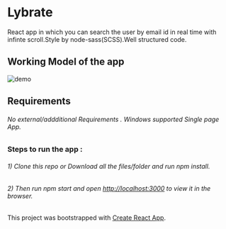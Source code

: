 # Lybrate
React app in which you can search the user by email id in real time with infinte scroll.Style by node-sass(SCSS).Well structured code.

## Working Model of the app
![demo](lybrate.gif)

## Requirements
###### No external/addditional Requirements . Windows supported Single page App. 
 
### <b>Steps to run the app</b> :
###### 1) Clone this repo or Download all the files/folder and run npm install.
###### 2) Then run npm start and open [http://localhost:3000](http://localhost:3000) to view it in the browser. 

This project was bootstrapped with [Create React App](https://github.com/facebook/create-react-app).

